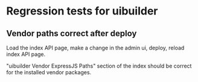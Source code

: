 # Regression tests for uibuilder



## Vendor paths correct after deploy

Load the index API page, make a change in the admin ui, deploy, reload index API page.

"uibuilder Vendor ExpressJS Paths" section of the index should be correct for the installed vendor packages.